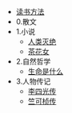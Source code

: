 - [读书方法](docs/reading/README.md)
- 0.散文 
- 1.小说
  - [人类灭绝](1_小说/人类灭绝.md)
  - [茶花女](1_小说/茶花女.md)
- 2.自然哲学
  - [生命是什么](2_自然哲学/生命是什么.md)
- 3.人物传记
  - [李四光传](3_人物传记/李四光传.md)
  - [竺可桢传](3_人物传记/竺可桢传.md)


